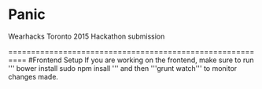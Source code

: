 # Panic
Wearhacks Toronto 2015 Hackathon submission

==========================================================
#Frontend Setup
If you are working on the frontend, make sure to run 
'''
bower install
sudo npm insall
'''
and then '''grunt watch''' to monitor changes made.
